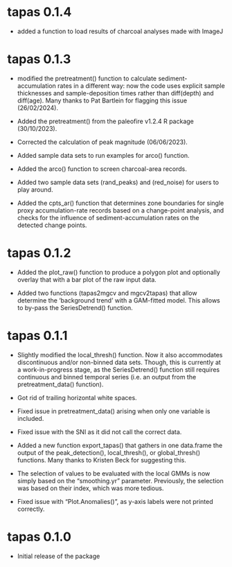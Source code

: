 
# tapas 0.1.4

- added a function to load results of charcoal analyses made with ImageJ


# tapas 0.1.3

- modified the pretreatment() function to calculate sediment-accumulation
  rates in a different way: now the code uses explicit sample thicknesses and
  sample-deposition times rather than diff(depth) and diff(age). Many thanks
  to Pat Bartlein for flagging this issue (26/02/2024).

- Added the pretreatment() from the paleofire v1.2.4 R package (30/10/2023).

- Corrected the calculation of peak magnitude (06/06/2023).

- Added sample data sets to run examples for arco() function.

- Added the arco() function to screen charcoal-area records.

- Added two sample data sets (rand_peaks) and (red_noise) for users to
  play around.

- Added the cpts_ar() function that determines zone boundaries for
  single proxy accumulation-rate records based on a change-point
  analysis, and checks for the influence of sediment-accumulation rates
  on the detected change points.

# tapas 0.1.2

- Added the plot_raw() function to produce a polygon plot and optionally
  overlay that with a bar plot of the raw input data.

- Added two functions (tapas2mgcv and mgcv2tapas) that allow determine
  the ‘background trend’ with a GAM-fitted model. This allows to by-pass
  the SeriesDetrend() function.

# tapas 0.1.1

- Slightly modified the local_thresh() function. Now it also
  accommodates discontinuous and/or non-binned data sets. Though, this
  is currently at a work-in-progress stage, as the SeriesDetrend()
  function still requires continuous and binned temporal series (i.e. an
  output from the pretreatment_data() function).

- Got rid of trailing horizontal white spaces.

- Fixed issue in pretreatment_data() arising when only one variable is
  included.

- Fixed issue with the SNI as it did not call the correct data.

- Added a new function export_tapas() that gathers in one data.frame the
  output of the peak_detection(), local_thresh(), or global_thresh()
  functions. Many thanks to Kristen Beck for suggesting this.

- The selection of values to be evaluated with the local GMMs is now
  simply based on the “smoothing.yr” parameter. Previously, the
  selection was based on their index, which was more tedious.

- Fixed issue with “Plot.Anomalies()”, as y-axis labels were not printed
  correctly.

# tapas 0.1.0

- Initial release of the package
